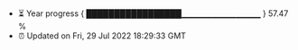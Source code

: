 - ⏳ Year progress { █████████████████▁▁▁▁▁▁▁▁▁▁▁▁▁ } 57.47 %
- ⏰ Updated on Fri, 29 Jul 2022 18:29:33 GMT

